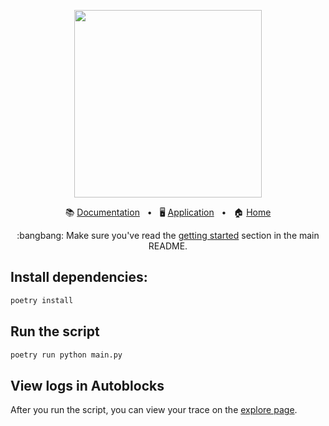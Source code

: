 <!-- banner start -->
<p align="center">
  <img src="https://app.autoblocks.ai/images/logo.png" width="300px">
</p>

<p align="center">
  📚
  <a href="https://docs.autoblocks.ai/">Documentation</a>
  &nbsp;
  •
  &nbsp;
  🖥️
  <a href="https://app.autoblocks.ai/">Application</a>
  &nbsp;
  •
  &nbsp;
  🏠
  <a href="https://www.autoblocks.ai/">Home</a>
</p>
<p align="center">
  :bangbang:
  Make sure you've read the <a href="/README.md#getting-started">getting started</a> section in the main README.
</p>
<!-- banner end -->

## Install dependencies:

```bash
poetry install
```

## Run the script

```bash
poetry run python main.py
```

## View logs in Autoblocks

After you run the script, you can view your trace on the [explore page](https://app.autoblocks.ai/explore).
